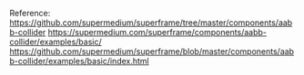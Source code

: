 Reference:
https://github.com/supermedium/superframe/tree/master/components/aabb-collider
https://supermedium.com/superframe/components/aabb-collider/examples/basic/
https://github.com/supermedium/superframe/blob/master/components/aabb-collider/examples/basic/index.html